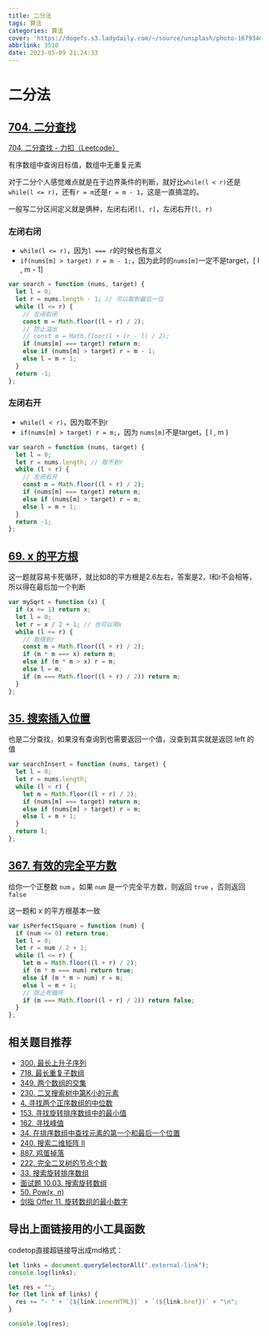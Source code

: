 ```yaml
---
title: 二分法
tags: 算法
categories: 算法
cover: 'https://dogefs.s3.ladydaily.com/~/source/unsplash/photo-1679340917177-4c1cd53bba2e?ixid=M3w0MjI2NjN8MHwxfHRvcGljfHxxUFlzRHp2Sk9ZY3x8fHx8Mnx8MTY4NDIyMjM3M3w&ixlib=rb-4.0.3&w=2560&h=1440&fmt=webp'
abbrlink: 3510
date: 2023-05-09 21:24:33
---
```


# 二分法

## [704. 二分查找](https://leetcode.cn/problems/binary-search/)

[704. 二分查找 - 力扣（Leetcode）](https://leetcode.cn/problems/binary-search/)

有序数组中查询目标值，数组中无重复元素

对于二分个人感觉难点就是在于边界条件的判断，就好比`while(l < r)`还是`while(l <= r)`，还有`r = m`还是`r = m - 1`，这是一直搞混的。

一般写二分区间定义就是俩种，左闭右闭`[l, r]`，左闭右开`[l, r)`

### 左闭右闭

- `while(l <= r)`，因为`l === r`的时候也有意义
- `if(nums[m] > target) r = m - 1;`，因为此时的`nums[m]`一定不是target，[ l , m - 1]

```js
var search = function (nums, target) {
  let l = 0;
  let r = nums.length - 1; // 可以取到最后一位
  while (l <= r) {
    // 左闭右闭
    const m = Math.floor((l + r) / 2);
    // 防止溢出
    // const m = Math.floor(l + (r - l) / 2);
    if (nums[m] === target) return m;
    else if (nums[m] > target) r = m - 1;
    else l = m + 1;
  }
  return -1;
};
```

### 左闭右开

- `while(l < r)`，因为取不到r
- `if(nums[m] > target) r = m;`，因为 `nums[m]`不是target，[ l , m )

```js
var search = function (nums, target) {
  let l = 0;
  let r = nums.length; // 取不到r
  while (l < r) {
    // 左闭右开
    const m = Math.floor((l + r) / 2);
    if (nums[m] === target) return m;
    else if (nums[m] > target) r = m;
    else l = m + 1;
  }
  return -1;
};
```

## [69. x 的平方根](https://leetcode.cn/problems/sqrtx/)

这一题就容易卡死循环，就比如8的平方根是2.6左右，答案是2，l和r不会相等，所以得在最后加一个判断

```js
var mySqrt = function (x) {
  if (x <= 1) return x;
  let l = 0;
  let r = x / 2 + 1; // 也可以用x
  while (l <= r) {
    // 取得到r
    const m = Math.floor((l + r) / 2);
    if (m * m === x) return m;
    else if (m * m > x) r = m;
    else l = m;
    if (m === Math.floor((l + r) / 2)) return m;
  }
};
```

## [35. 搜索插入位置](https://leetcode.cn/problems/search-insert-position/)

也是二分查找，如果没有查询到也需要返回一个值，没查到其实就是返回 left 的值

```js
var searchInsert = function (nums, target) {
  let l = 0;
  let r = nums.length;
  while (l < r) {
    let m = Math.floor((l + r) / 2);
    if (nums[m] === target) return m;
    else if (nums[m] > target) r = m;
    else l = m + 1;
  }
  return l;
};
```



## [367. 有效的完全平方数](https://leetcode.cn/problems/valid-perfect-square/)

给你一个正整数 `num` 。如果 `num` 是一个完全平方数，则返回 `true` ，否则返回 `false` 

这一题和 x 的平方根基本一致

```js
var isPerfectSquare = function (num) {
  if (num <= 0) return true;
  let l = 0;
  let r = num / 2 + 1;
  while (l <= r) {
    let m = Math.floor((l + r) / 2);
    if (m * m === num) return true;
    else if (m * m > num) r = m;
    else l = m + 1;
    // 防止死循环
    if (m === Math.floor((l + r) / 2)) return false;
  }
};
```



## 相关题目推荐

- [300. 最长上升子序列](https://leetcode.cn/problems/longest-increasing-subsequence)
- [718. 最长重复子数组](https://leetcode.cn/problems/maximum-length-of-repeated-subarray)
- [349. 两个数组的交集](https://leetcode.cn/problems/intersection-of-two-arrays)
- [230. 二叉搜索树中第K小的元素](https://leetcode.cn/problems/kth-smallest-element-in-a-bst)
- [4. 寻找两个正序数组的中位数](https://leetcode.cn/problems/median-of-two-sorted-arrays)
- [153. 寻找旋转排序数组中的最小值](https://leetcode.cn/problems/find-minimum-in-rotated-sorted-array)
- [162. 寻找峰值](https://leetcode.cn/problems/find-peak-element)
- [34. 在排序数组中查找元素的第一个和最后一个位置](https://leetcode.cn/problems/find-first-and-last-position-of-element-in-sorted-array)
- [240. 搜索二维矩阵 II](https://leetcode.cn/problems/search-a-2d-matrix-ii)
- [887. 鸡蛋掉落](https://leetcode.cn/problems/super-egg-drop)
- [222. 完全二叉树的节点个数](https://leetcode.cn/problems/count-complete-tree-nodes)
- [33. 搜索旋转排序数组](https://leetcode.cn/problems/search-in-rotated-sorted-array)
- [面试题 10.03. 搜索旋转数组](https://leetcode.cn/problems/search-rotate-array-lcci)
- [50. Pow(x, n)](https://leetcode.cn/problems/powx-n)
- [剑指 Offer 11. 旋转数组的最小数字](https://leetcode.cn/problems/xuan-zhuan-shu-zu-de-zui-xiao-shu-zi-lcof)

## 导出上面链接用的小工具函数

codetop直接超链接导出成md格式：

```js
let links = document.querySelectorAll(".external-link");
console.log(links);

let res = "";
for (let link of links) {
  res += "- " + `[${link.innerHTML}]` + `(${link.href})` + "\n";
}

console.log(res);
```
